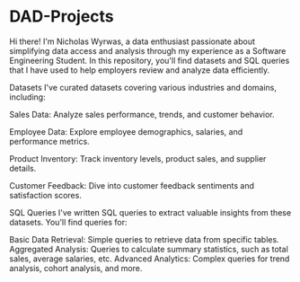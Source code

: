 # DAD-Projects


Hi there! I'm Nicholas Wyrwas, a data enthusiast passionate about simplifying data access and analysis through my experience as a Software Engineering Student. In this repository, you'll find datasets and SQL queries that I have used to help employers review and analyze data efficiently.

Datasets
I've curated datasets covering various industries and domains, including:

Sales Data: Analyze sales performance, trends, and customer behavior.

Employee Data: Explore employee demographics, salaries, and performance metrics.

Product Inventory: Track inventory levels, product sales, and supplier details.

Customer Feedback: Dive into customer feedback sentiments and satisfaction scores.

SQL Queries
I've written SQL queries to extract valuable insights from these datasets. You'll find queries for:

Basic Data Retrieval: Simple queries to retrieve data from specific tables.
Aggregated Analysis: Queries to calculate summary statistics, such as total sales, average salaries, etc.
Advanced Analytics: Complex queries for trend analysis, cohort analysis, and more.
